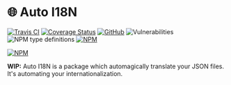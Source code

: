 # 🌐 Auto I18N

[![Travis CI](https://img.shields.io/travis/AnandChowdhary/auto-i18n.svg)](https://travis-ci.org/AnandChowdhary/auto-i18n)
[![Coverage Status](https://coveralls.io/repos/github/AnandChowdhary/auto-i18n/badge.svg?branch=master)](https://coveralls.io/github/AnandChowdhary/auto-i18n?branch=master)
[![GitHub](https://img.shields.io/github/license/anandchowdhary/auto-i18n.svg)](https://github.com/AnandChowdhary/auto-i18n/blob/master/LICENSE)
![Vulnerabilities](https://img.shields.io/snyk/vulnerabilities/github/AnandChowdhary/auto-i18n.svg)
![NPM type definitions](https://img.shields.io/npm/types/auto-i18n.svg)
[![NPM](https://img.shields.io/npm/v/auto-i18n.svg)](https://www.npmjs.com/package/auto-i18n)

[![NPM](https://nodei.co/npm/auto-i18n.png)](https://www.npmjs.com/package/auto-i18n)

**WIP:** Auto I18N is a package which automagically translate your JSON files. It's automating your internationalization.
